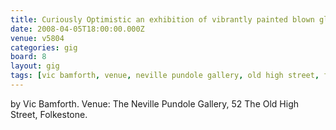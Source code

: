 ```yaml
---
title: Curiously Optimistic an exhibition of vibrantly painted blown glass
date: 2008-04-05T18:00:00.000Z
venue: v5804
categories: gig
board: 8
layout: gig
tags: [vic bamforth, venue, neville pundole gallery, old high street, folkestone]
---
```

by Vic Bamforth.  Venue: The Neville Pundole Gallery, 52 The Old High Street, Folkestone.